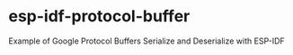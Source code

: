 # esp-idf-protocol-buffer
Example of Google Protocol Buffers Serialize and Deserialize with ESP-IDF
